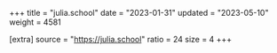 +++
title = "julia.school"
date = "2023-01-31"
updated = "2023-05-10"
weight = 4581

[extra]
source = "https://julia.school"
ratio = 24
size = 4
+++
